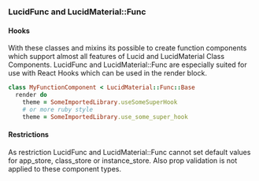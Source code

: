 ### LucidFunc and LucidMaterial::Func

#### Hooks
With these classes and mixins its possible to create function components which support almost all features of Lucid and LucidMaterial Class
Components. LucidFunc and LucidMaterial::Func are especially suited for use with React Hooks which can be used in the render block.
```ruby
class MyFunctionComponent < LucidMaterial::Func::Base
  render do
    theme = SomeImportedLibrary.useSomeSuperHook
    # or more ruby style
    theme = SomeImportedLibrary.use_some_super_hook
```

#### Restrictions
As restriction LucidFunc and LucidMaterial::Func cannot set default values for app_store, class_store or instance_store.
Also prop validation is not applied to these component types.
